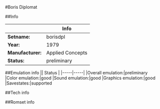 #Boris Diplomat

##Info

||Info|
|-----|-----|
|**Setname:**|borisdpl
|**Year:**|1979
|**Manufacturer:**|Applied Concepts
|**Status:**|preliminary

##Emulation info
|| Status |
|-----|-----|
|Overall emulation:|preliminary
|Color emulation:|good
|Sound emulation:|good
|Graphics emulation:|good
|Savestates:|supported

##Tech info

##Romset info

<!--- START OF EDITED COMMENT DO NOT TOUCH TEXT ABOVE-->

